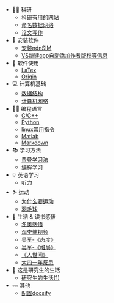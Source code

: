 <!-- docs/_sidebar.md -->
- 👨‍🎓  科研
    - [科研有用的网站](科研/科研有用的网站)
    - [命名数据网络](科研/命名数据网络)
    - [论文写作](科研/论文写作)
- 📁 安装软件
    - [安装ndnSIM](安装软件/)
    - [VS新建cpp自动添加作者版权等信息](安装软件/VS新建cpp自动添加作者版权等信息)
- 💾 软件使用
    - [LaTex](软件使用/LaTex)
    - [Origin](软件使用/Origin)
- 💻 计算机基础
    - [数据结构](计算机基础/数据结构)
    - [计算机网络](计算机基础/计算机网络)
- 👨‍💻 编程语言
    - [C/C++](编程/C++)
    - [Python](编程/Python)
    - [linux常用指令](编程/Ubuntu常用指令)
    - [Matlab](编程/Matlab)
    - [Markdown](编程/Markdown.md)
- 📚 学习方法
    - [费曼学习法](学习方法/费曼学习法)
    - [编程学习](学习方法/学习编程感悟)
- 💡 英语学习
    - [听力](英语学习/听力)
- ⛷️ 运动
    - [为什么要运动](运动/为什么要运动)
    - [羽毛球](运动/羽毛球)
- 📖 生活 & 读书感悟
    - [冬奥感悟](生活读书感悟/冬奥感悟)
    - [观李健视频](生活读书感悟/李健)
    - [吴军-《态度》](生活读书感悟/吴军-态度)
    - [吴军-《格局》](生活读书感悟/吴军-格局)
    - [《人世间》](生活读书感悟/人世间)
    - [大四一年反思](生活读书感悟/大四反思)
- 💭 这是研究生的生活
    - [研究生的生活(1)](这是研究生的生活/研究生的生活(1))
- ▫️▫️▫️ 其他
    - [配置docsify](其他/配置docsify)
